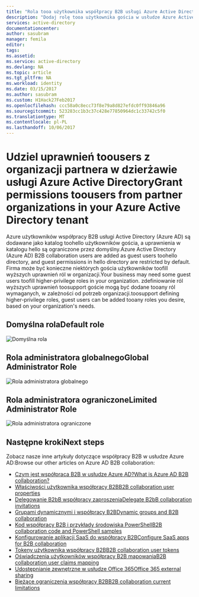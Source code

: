 ```yaml
---
title: "Rola tooa użytkownika współpracy B2B usługi Azure Active Directory aaaAdd | Dokumentacja firmy Microsoft"
description: "Dodaj rolę tooa użytkownika gościa w usłudze Azure Active Directory"
services: active-directory
documentationcenter: 
author: sasubram
manager: femila
editor: 
tags: 
ms.assetid: 
ms.service: active-directory
ms.devlang: NA
ms.topic: article
ms.tgt_pltfrm: NA
ms.workload: identity
ms.date: 03/15/2017
ms.author: sasubram
ms.custom: H1Hack27Feb2017
ms.openlocfilehash: ccc58a0c8ecc73f8e79a8d827efdc0ff93846a96
ms.sourcegitcommit: 523283cc1b3c37c428e77850964dc1c33742c5f0
ms.translationtype: MT
ms.contentlocale: pl-PL
ms.lasthandoff: 10/06/2017
---
```

# <a name="grant-permissions-toousers-from-partner-organizations-in-your-azure-active-directory-tenant"></a><span data-ttu-id="c5d5d-103">Udziel uprawnień toousers z organizacji partnera w dzierżawie usługi Azure Active Directory</span><span class="sxs-lookup"><span data-stu-id="c5d5d-103">Grant permissions toousers from partner organizations in your Azure Active Directory tenant</span></span>

<span data-ttu-id="c5d5d-104">Azure użytkowników współpracy B2B usługi Active Directory (Azure AD) są dodawane jako katalog toohello użytkowników gościa, a uprawnienia w katalogu hello są ograniczone przez domyślny.</span><span class="sxs-lookup"><span data-stu-id="c5d5d-104">Azure Active Directory (Azure AD) B2B collaboration users are added as guest users toohello directory, and guest permissions in hello directory are restricted by default.</span></span> <span data-ttu-id="c5d5d-105">Firma może być konieczne niektórych gościa użytkowników toofill wyższych uprawnień ról w organizacji.</span><span class="sxs-lookup"><span data-stu-id="c5d5d-105">Your business may need some guest users toofill higher-privilege roles in your organization.</span></span> <span data-ttu-id="c5d5d-106">zdefiniowanie ról wyższych uprawnień toosupport goście mogą być dodane tooany ról wymaganych, w zależności od potrzeb organizacji.</span><span class="sxs-lookup"><span data-stu-id="c5d5d-106">toosupport defining higher-privilege roles, guest users can be added tooany roles you desire, based on your organization's needs.</span></span>

## <a name="default-role"></a><span data-ttu-id="c5d5d-107">Domyślna rola</span><span class="sxs-lookup"><span data-stu-id="c5d5d-107">Default role</span></span>

![Domyślna rola](./media/active-directory-b2b-add-guest-to-role/default-role.png)

## <a name="global-administrator-role"></a><span data-ttu-id="c5d5d-109">Rola administratora globalnego</span><span class="sxs-lookup"><span data-stu-id="c5d5d-109">Global Administrator Role</span></span>

![Rola administratora globalnego](./media/active-directory-b2b-add-guest-to-role/global-admin-role.png)

## <a name="limited-administrator-role"></a><span data-ttu-id="c5d5d-111">Rola administratora ograniczone</span><span class="sxs-lookup"><span data-stu-id="c5d5d-111">Limited Administrator Role</span></span>

![Rola administratora ograniczone](./media/active-directory-b2b-add-guest-to-role/limited-admin-role.png)

## <a name="next-steps"></a><span data-ttu-id="c5d5d-113">Następne kroki</span><span class="sxs-lookup"><span data-stu-id="c5d5d-113">Next steps</span></span>

<span data-ttu-id="c5d5d-114">Zobacz nasze inne artykuły dotyczące współpracy B2B w usłudze Azure AD:</span><span class="sxs-lookup"><span data-stu-id="c5d5d-114">Browse our other articles on Azure AD B2B collaboration:</span></span>

* [<span data-ttu-id="c5d5d-115">Czym jest współpraca B2B w usłudze Azure AD?</span><span class="sxs-lookup"><span data-stu-id="c5d5d-115">What is Azure AD B2B collaboration?</span></span>](active-directory-b2b-what-is-azure-ad-b2b.md)
* [<span data-ttu-id="c5d5d-116">Właściwości użytkownika współpracy B2B</span><span class="sxs-lookup"><span data-stu-id="c5d5d-116">B2B collaboration user properties</span></span>](active-directory-b2b-user-properties.md)
* [<span data-ttu-id="c5d5d-117">Delegowanie B2bB współpracy zaproszenia</span><span class="sxs-lookup"><span data-stu-id="c5d5d-117">Delegate B2bB collaboration invitations</span></span>](active-directory-b2b-delegate-invitations.md)
* [<span data-ttu-id="c5d5d-118">Grupami dynamicznymi i współpracy B2B</span><span class="sxs-lookup"><span data-stu-id="c5d5d-118">Dynamic groups and B2B collaboration</span></span>](active-directory-b2b-dynamic-groups.md)
* [<span data-ttu-id="c5d5d-119">Kod współpracy B2B i przykłady środowiska PowerShell</span><span class="sxs-lookup"><span data-stu-id="c5d5d-119">B2B collaboration code and PowerShell samples</span></span>](active-directory-b2b-code-samples.md)
* [<span data-ttu-id="c5d5d-120">Konfigurowanie aplikacji SaaS do współpracy B2B</span><span class="sxs-lookup"><span data-stu-id="c5d5d-120">Configure SaaS apps for B2B collaboration</span></span>](active-directory-b2b-configure-saas-apps.md)
* [<span data-ttu-id="c5d5d-121">Tokeny użytkownika współpracy B2B</span><span class="sxs-lookup"><span data-stu-id="c5d5d-121">B2B collaboration user tokens</span></span>](active-directory-b2b-user-token.md)
* [<span data-ttu-id="c5d5d-122">Oświadczenia użytkowników współpracy B2B mapowania</span><span class="sxs-lookup"><span data-stu-id="c5d5d-122">B2B collaboration user claims mapping</span></span>](active-directory-b2b-claims-mapping.md)
* [<span data-ttu-id="c5d5d-123">Udostępnianie zewnętrzne w usłudze Office 365</span><span class="sxs-lookup"><span data-stu-id="c5d5d-123">Office 365 external sharing</span></span>](active-directory-b2b-o365-external-user.md)
* [<span data-ttu-id="c5d5d-124">Bieżące ograniczenia współpracy B2B</span><span class="sxs-lookup"><span data-stu-id="c5d5d-124">B2B collaboration current limitations</span></span>](active-directory-b2b-current-limitations.md)
